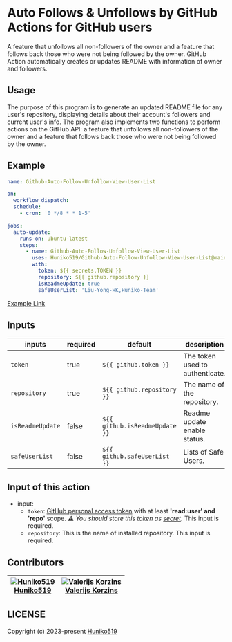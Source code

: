 # Auto Follows & Unfollows by GitHub Actions for GitHub users

A feature that unfollows all non-followers of the owner and a feature that follows back those who were not being followed by the owner.
GitHub Action automatically creates or updates README with information of owner and followers.

## Usage

The purpose of this program is to generate an updated README file for any user's repository, displaying details about their account's followers and current user's info. 
The program also implements two functions to perform actions on the GitHub API: a feature that unfollows all non-followers of the owner and a feature that follows back those who were not being followed by the owner.

## Example

```yaml
name: Github-Auto-Follow-Unfollow-View-User-List

on:
  workflow_dispatch:
  schedule:
    - cron: '0 */8 * * 1-5'

jobs:
  auto-update:
    runs-on: ubuntu-latest
    steps:
      - name: Github-Auto-Follow-Unfollow-View-User-List
        uses: Huniko519/Github-Auto-Follow-Unfollow-View-User-List@main
        with:
          token: ${{ secrets.TOKEN }}
          repository: ${{ github.repository }}
          isReadmeUpdate: true
          safeUserList: 'Liu-Yong-HK,Huniko-Team'
```
[Example Link](https://github.com/Huniko519/Auto-Follows-Unfollows-by-Github-Actions-for-Github-users)

## Inputs

| inputs                   | required | default               | description |
|--------------------------|----------|-----------------------|-------------|
| `token`           	     | true     | `${{ github.token }}` | The token used to authenticate. |
| `repository`             | true     | `${{ github.repository }}` | The name of the repository. |
| `isReadmeUpdate`         | false    | `${{ github.isReadmeUpdate }}` | Readme update enable status. |
| `safeUserList`           | false    | `${{ github.safeUserList }}` | Lists of Safe Users. |

## Input of this action

- input:
  - `token`: [GitHub personal access token](https://github.com/settings/tokens/new) with at least **'read:user' and 'repo'** scope. _⚠️ You should store this token as [secret](#secrets)._ This input is required.
  - `repository`: This is the name of installed repository. This input is required.

## Contributors

<!-- markdownlint-disable -->
|  [![Huniko519][huniko519_avatar]][huniko519_homepage]<br/>[Huniko519][huniko519_homepage] |  [![Valerijs Korzins][valerijskorzins_avatar]][valerijskorzins_homepage]<br/>[Valerijs Korzins][valerijskorzins_homepage] |
| --- | --- |
<!-- markdownlint-restore -->

  [huniko519_homepage]: https://github.com/Huniko519
  [huniko519_avatar]: https://img.cloudposse.com/135x135/https://github.com/Huniko519.png
  [valerijskorzins_homepage]: https://github.com/Valerijs-Korzins
  [valerijskorzins_avatar]: https://img.cloudposse.com/135x135/https://github.com/Valerijs-Korzins.png

## LICENSE
Copyright (c) 2023-present [Huniko519](https://github.com/Huniko519)

